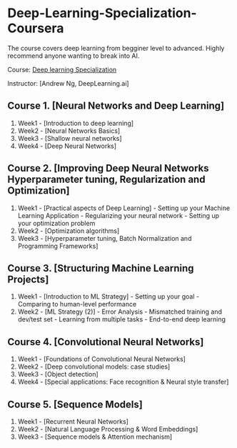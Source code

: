 # Deep-Learning-Specialization-Coursera
The course covers deep learning from begginer level to advanced. Highly recommend anyone wanting to break into AI. 

Course: [Deep learning Specialization](https://www.coursera.org/specializations/deep-learning)

Instructor: [Andrew Ng, DeepLearning.ai]

 ## Course 1. [Neural Networks and Deep Learning]
 
1. Week1 - [Introduction to deep learning]
2. Week2 - [Neural Networks Basics]
3. Week3 - [Shallow neural networks]
4. Week4 - [Deep Neural Networks]

## Course 2. [Improving Deep Neural Networks Hyperparameter tuning, Regularization and Optimization]

1. Week1 - [Practical aspects of Deep Learning]
         - Setting up your Machine Learning Application
         - Regularizing your neural network
         - Setting up your optimization problem
2. Week2 - [Optimization algorithms]
3. Week3 - [Hyperparameter tuning, Batch Normalization and Programming Frameworks]

## Course 3. [Structuring Machine Learning Projects]

1. Week1 - [Introduction to ML Strategy]
         - Setting up your goal
         - Comparing to human-level performance
2. Week2 - [ML Strategy (2)]
         - Error Analysis
         - Mismatched training and dev/test set
         - Learning from multiple tasks
         - End-to-end deep learning
         
 ## Course 4. [Convolutional Neural Networks]
 
 1. Week1 - [Foundations of Convolutional Neural Networks]
 2. Week2 - [Deep convolutional models: case studies]
 3. Week3 - [Object detection]
 4. Week4 - [Special applications: Face recognition & Neural style transfer]
 
 ## Course 5. [Sequence Models]
 1. Week1 - [Recurrent Neural Networks]
 2. Week2 - [Natural Language Processing & Word Embeddings]
 3. Week3 - [Sequence models & Attention mechanism]
 

